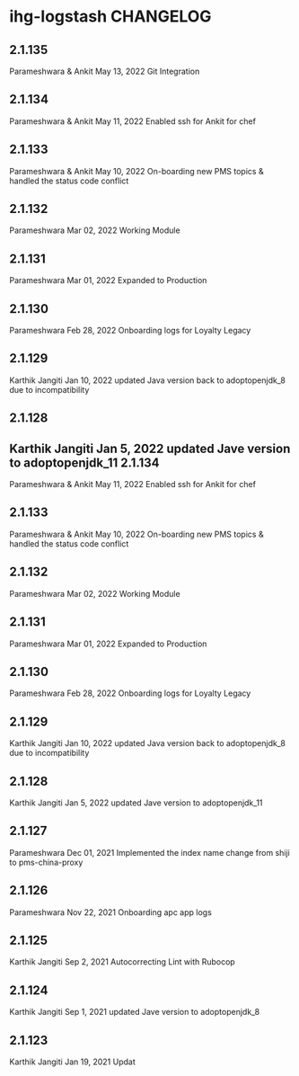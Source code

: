 ihg-logstash CHANGELOG
======================
2.1.135
------
Parameshwara & Ankit May 13, 2022
Git Integration

2.1.134
------
Parameshwara & Ankit May 11, 2022
Enabled ssh for Ankit for chef

2.1.133
------
Parameshwara & Ankit May 10, 2022
On-boarding new PMS topics & handled the status code conflict

2.1.132
------
Parameshwara Mar 02, 2022
Working Module

2.1.131
------
Parameshwara Mar 01, 2022
Expanded to Production

2.1.130
------
Parameshwara Feb 28, 2022
Onboarding logs for Loyalty Legacy

2.1.129
------
Karthik Jangiti Jan 10, 2022
updated Java version back to adoptopenjdk_8 due to incompatibility

2.1.128
------
Karthik Jangiti Jan 5, 2022
updated Jave version to adoptopenjdk_11
2.1.134
------
Parameshwara & Ankit May 11, 2022
Enabled ssh for Ankit for chef

2.1.133
------
Parameshwara & Ankit May 10, 2022
On-boarding new PMS topics & handled the status code conflict

2.1.132
------
Parameshwara Mar 02, 2022
Working Module

2.1.131
------
Parameshwara Mar 01, 2022
Expanded to Production

2.1.130
------
Parameshwara Feb 28, 2022
Onboarding logs for Loyalty Legacy

2.1.129
------
Karthik Jangiti Jan 10, 2022
updated Java version back to adoptopenjdk_8 due to incompatibility

2.1.128
------
Karthik Jangiti Jan 5, 2022
updated Jave version to adoptopenjdk_11

2.1.127
------
Parameshwara Dec 01, 2021
Implemented the index name change from shiji to pms-china-proxy

2.1.126
------
Parameshwara Nov 22, 2021
Onboarding apc app logs

2.1.125
------
Karthik Jangiti Sep 2, 2021
Autocorrecting Lint with Rubocop 

2.1.124
------
Karthik Jangiti Sep 1, 2021
updated Jave version to adoptopenjdk_8 

2.1.123
----
Karthik Jangiti Jan 19, 2021
Updat
